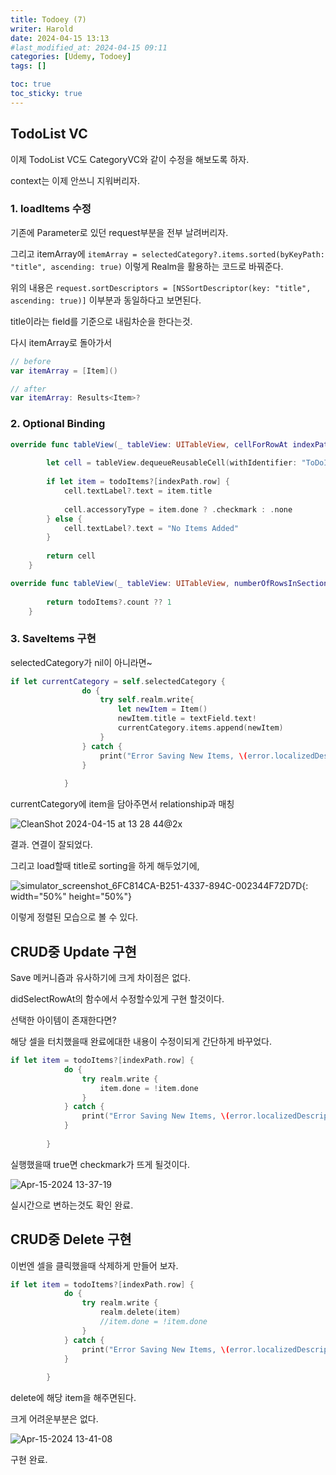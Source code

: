 ```yaml
---
title: Todoey (7)
writer: Harold
date: 2024-04-15 13:13
#last_modified_at: 2024-04-15 09:11
categories: [Udemy, Todoey]
tags: []

toc: true
toc_sticky: true
---
```


## TodoList VC

이제 TodoList VC도 CategoryVC와 같이 수정을 해보도록 하자.

context는 이제 안쓰니 지워버리자.

### 1. loadItems 수정

기존에 Parameter로 있던 request부분을 전부 날려버리자.

그리고 itemArray에 `itemArray = selectedCategory?.items.sorted(byKeyPath: "title", ascending: true)` 이렇게 Realm을 활용하는 코드로 바꿔준다.

위의 내용은 `request.sortDescriptors = [NSSortDescriptor(key: "title", ascending: true)]` 이부분과 동일하다고 보면된다.

title이라는 field를 기준으로 내림차순을 한다는것.

다시 itemArray로 돌아가서 

```swift
// before
var itemArray = [Item]()

// after
var itemArray: Results<Item>?
```

### 2. Optional Binding

```swift
override func tableView(_ tableView: UITableView, cellForRowAt indexPath: IndexPath) -> UITableViewCell {
        
        let cell = tableView.dequeueReusableCell(withIdentifier: "ToDoItemCell", for: indexPath)
        
        if let item = todoItems?[indexPath.row] {
            cell.textLabel?.text = item.title
            
            cell.accessoryType = item.done ? .checkmark : .none
        } else {
            cell.textLabel?.text = "No Items Added"
        }
        
        return cell
    }

override func tableView(_ tableView: UITableView, numberOfRowsInSection section: Int) -> Int {
        
        return todoItems?.count ?? 1
    }    
```

### 3. SaveItems 구현


selectedCategory가 nil이 아니라면~

```swift
if let currentCategory = self.selectedCategory {
                do {
                    try self.realm.write{
                        let newItem = Item()
                        newItem.title = textField.text!
                        currentCategory.items.append(newItem)
                    }
                } catch {
                    print("Error Saving New Items, \(error.localizedDescription)")
                }
                
            }
```

currentCategory에 item을 담아주면서 relationship과 매칭

![CleanShot 2024-04-15 at 13 28 44@2x](https://github.com/Haroldfromk/haroldfromk.github.io/assets/97341336/7c7352f2-dc02-447e-aed5-9777be20cf62)

결과. 연결이 잘되었다.

그리고 load할때 title로 sorting을 하게 해두었기에,

![simulator_screenshot_6FC814CA-B251-4337-894C-002344F72D7D](https://github.com/Haroldfromk/haroldfromk.github.io/assets/97341336/54e99acb-4c20-4edd-bbf2-da0396d060b0){: width="50%" height="50%"}

이렇게 정렬된 모습으로 볼 수 있다.


## CRUD중 Update 구현

Save 메커니즘과 유사하기에 크게 차이점은 없다.

didSelectRowAt의 함수에서 수정할수있게 구현 할것이다.

선택한 아이템이 존재한다면?

해당 셀을 터치했을때 완료에대한 내용이 수정이되게 간단하게 바꾸었다.


```swift
if let item = todoItems?[indexPath.row] {
            do {
                try realm.write {
                    item.done = !item.done
                }
            } catch {
                print("Error Saving New Items, \(error.localizedDescription)")
            }
            
        }
```

실행했을때 true면 checkmark가 뜨게 될것이다.

![Apr-15-2024 13-37-19](https://github.com/Haroldfromk/haroldfromk.github.io/assets/97341336/6a175136-9563-4fd7-83c1-503f6b6bc8c0)

실시간으로 변하는것도 확인 완료.

## CRUD중 Delete 구현

이번엔 셀을 클릭했을때 삭제하게 만들어 보자.

```swift
if let item = todoItems?[indexPath.row] {
            do {
                try realm.write {
                    realm.delete(item)
                    //item.done = !item.done
                }
            } catch {
                print("Error Saving New Items, \(error.localizedDescription)")
            }
            
        }
```

delete에 해당 item을 해주면된다.

크게 어려운부분은 없다.

![Apr-15-2024 13-41-08](https://github.com/Haroldfromk/haroldfromk.github.io/assets/97341336/9e74c372-b374-48f2-92fd-46a813d66ce4)

구현 완료.

